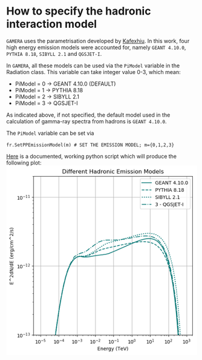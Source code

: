 # How to specify the hadronic interaction model

`GAMERA` uses the parametrisation developed by [Kafexhiu](http://adsabs.harvard.edu/abs/2014PhRvD..90l3014K). In this work, four high energy emission 
models were accounted for, namely `GEANT 4.10.0`, `PYTHIA 8.18`, `SIBYLL 2.1` and `QGSJET-I`. 

In `GAMERA`, all these models can be used via the `PiModel` variable in the Radiation 
class. This variable can take integer value 0-3, which mean:
- PiModel = 0 -> GEANT 4.10.0 (DEFAULT)
- PiModel = 1 -> PYTHIA 8.18
- PiModel = 2 -> SIBYLL 2.1
- PiModel = 3 -> QGSJET-I

As indicated above, if not specified, the default model used in the calculation 
of gamma-ray spectra from hadrons is `GEANT 4.10.0`. 

The `PiModel` variable can be set via 

```
fr.SetPPEmissionModel(m) # SET THE EMISSION MODEL; m={0,1,2,3}
```

[Here](hadronic_emission_models.py)  is a documented, working python script which will produce the following plot: 
![hadronic_emission_models_SEDs](hadronic_emission_models_SEDs.png)
